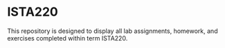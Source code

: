 # ISTA220

This repository is designed to display all lab assignments, homework, and exercises completed within term ISTA220.
